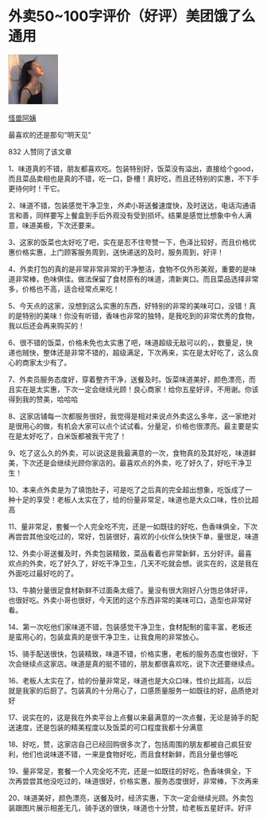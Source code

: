 # 外卖50~100字评价（好评）美团饿了么通用

[![怪兽阿姨](images/v2-f78790a1858673f7e857c5b7b7f1d868_xs.jpg)](https://www.zhihu.com/people/guai-shou-a-yi-26)

[怪兽阿姨](https://www.zhihu.com/people/guai-shou-a-yi-26)

最喜欢的还是那句“明天见”

832 人赞同了该文章

1、味道真的不错，朋友都喜欢吃。包装特别好，饭菜没有溢出，直接给个good，而且菜品卖相也是真的不错，吃一口，卧槽！真好吃，而且还特别的实惠，不下手更待何时！干它。

2、味道不错，包装感觉干净卫生，*外卖*小哥送餐速度快，及时送达，电话沟通语言和善，同样要写上餐盒到手后外观没有受到损坏。结果是感觉比想象中令人满意，味道美极，下次还要来。

3、这家的饭菜也太好吃了吧，实在是忍不住夸赞一下，色泽比较好，而且价格优惠价格实惠，上门顾客服务周到，送快递送的及时，服务周到，好评！

4、外卖打包的真的是非常非常非常的干净整洁，食物不仅外形美观，重要的是味道非常棒，色味俱佳。做法保留了食材原有的味道，清新爽口。而且菜品选择非常多，价格也不高，适合经常点来吃！

5、今天点的这家，没想到这么实惠的东西，好特别的非常的美味可口，没错！真的是特别的美味！你没有听错，香味也非常的独特，是我吃到的非常优秀的食物，我以后还会再来购买的！

6、很不错的饭菜，价格未免也太实惠了吧，味道超级无敌可以的，，数量足，快递也贼快，整体还是非常不错的，超级满足，下次再来，实在是太好吃了，这么良心的商家太少有了。

7、外卖员服务态度好，穿着整齐干净，送餐及时。饭菜味道美好，颜色漂亮，而且实在是太实惠，下次一定会继续光顾！良心商家！给你五星好评，不用谢。你该得到我的赞美，哈哈哈

8、这家店铺每一次都服务很好，我觉得是相对来说点外卖这么多年，这一家绝对是很用心的做，有机会大家可以点个试试看。分量足，价格也很漂亮。最主要是实在是太好吃了，白米饭都被我干完了！

9、吃了这么久的外卖，可以说这是我最满意的一次，食物真的及其好吃，味道鲜美，下次还是会继续光顾你家店的。最喜欢点的外卖，吃了好久了，好吃干净卫生！

10、本来点外卖是为了填饱肚子，可是吃了之后真的完全超出想象，吃饭成了一种十足的享受！老板人太实在了，给的份量非常足，味道也是大众口味，性价比超高

11、量非常足，套餐一个人完全吃不完，还是一如既往的好吃，色香味俱全，下次再尝尝其他没吃过的，常好，包装很好，喜欢的小伙伴么快快下单，量很足，味道

12、外卖小哥送餐及时，外卖包装精致，菜品看着也非常新鲜，五分好评。最喜欢点的外卖，吃了好久了，好吃干净卫生，几天不吃就会想。说实在的，这是我在外面吃过最好吃的了。

13、牛腩分量很足食材新鲜不过面条太细了。量没有很大刚好八分饱总体好评，也很好吃。外卖小哥也很好，今天团的这个东西非常的美味可口，造型也非常好看。

14、第一次吃他们家味道不错，包装感觉干净卫生，食材配制的蛮丰富，老板还是蛮用心的，包装盒真的是很干净卫生，让我食用的非常放心。

15、骑手配送很快，包装精致，味道不错，价格实惠，老板的服务态度也很好，下次会继续点这家店。味道是真的挺不错的，朋友都很喜欢吃，说下次还要继续点。

16、老板人太实在了，给的份量非常足，味道也是大众口味，性价比超高，以后就是我家的后厨了。包装真的十分用心了，口感质量服务一如既往的好，品质绝对好

17、说实在的，这是我在外卖平台上点餐以来最满意的一次点餐，无论是骑手的配送速度，还是包装的精美程度以及饭菜的可口程度我都十分满意

18、好吃，赞，这家店自己已经回购很多次了，包括周围的朋友都被自己疯狂安利，他们也说味道不错，一来是食物好吃，而且食材新鲜，而且分量也够吃

19、量非常足，套餐一个人完全吃不完，还是一如既往的好吃，色香味俱全，下次再尝尝其他没吃过的，味道很好，价格实惠，服务态度很好，非常棒，下次再来

20、味道美好，颜色漂亮，送餐及时，经济实惠，下次一定会继续光顾。外卖包装跟图片展示相差无几，骑手送的很快，味道也十分赞，给老板五星好评。好评